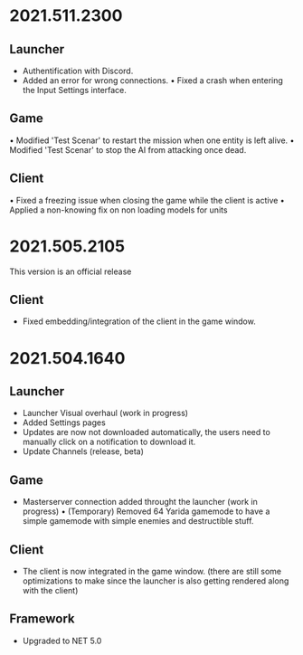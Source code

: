 # 2021.511.2300
## Launcher
+ Authentification with Discord.
+ Added an error for wrong connections.
• Fixed a crash when entering the Input Settings interface.

## Game
• Modified 'Test Scenar' to restart the mission when one entity is left alive.
• Modified 'Test Scenar' to stop the AI from attacking once dead.

## Client
• Fixed a freezing issue when closing the game while the client is active
• Applied a non-knowing fix on non loading models for units

# 2021.505.2105
This version is an official release

## Client
+ Fixed embedding/integration of the client in the game window.

# 2021.504.1640
## Launcher
+ Launcher Visual overhaul (work in progress)
+ Added Settings pages
+ Updates are now not downloaded automatically, the users need to manually click on a notification to download it.
+ Update Channels (release, beta)

## Game
+ Masterserver connection added throught the launcher (work in progress)
• (Temporary) Removed 64 Yarida gamemode to have a simple gamemode with simple enemies and destructible stuff.

## Client
+ The client is now integrated in the game window. (there are still some optimizations to make since the launcher is also getting rendered along with the client)

## Framework
+ Upgraded to NET 5.0